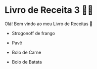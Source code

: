 # Livro de Receita 3 :man_cook:

Olá! Bem vindo ao meu Livro de Receitas :wave:

- Strogonoff de frango

- Pavê

- Bolo de Carne

- Bolo de Batata